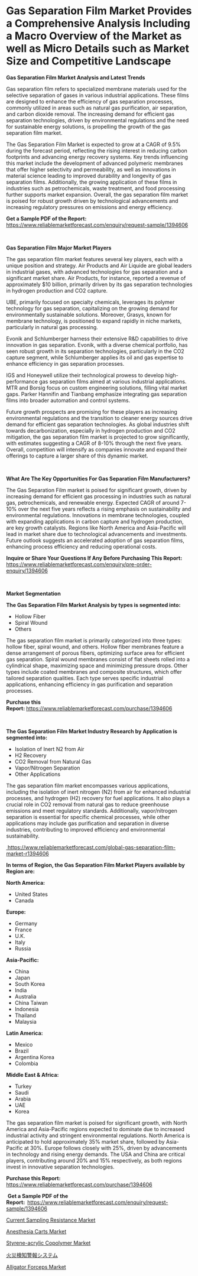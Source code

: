 <p><h1>Gas Separation Film Market Provides a Comprehensive Analysis Including a Macro Overview of the Market as well as Micro Details such as Market Size and Competitive Landscape</h1></p><p><strong>Gas Separation Film Market Analysis and Latest Trends</strong></p>
<p><p>Gas separation film refers to specialized membrane materials used for the selective separation of gases in various industrial applications. These films are designed to enhance the efficiency of gas separation processes, commonly utilized in areas such as natural gas purification, air separation, and carbon dioxide removal. The increasing demand for efficient gas separation technologies, driven by environmental regulations and the need for sustainable energy solutions, is propelling the growth of the gas separation film market.</p><p>The Gas Separation Film Market is expected to grow at a CAGR of 9.5% during the forecast period, reflecting the rising interest in reducing carbon footprints and advancing energy recovery systems. Key trends influencing this market include the development of advanced polymeric membranes that offer higher selectivity and permeability, as well as innovations in material science leading to improved durability and longevity of gas separation films. Additionally, the growing application of these films in industries such as petrochemicals, waste treatment, and food processing further supports market expansion. Overall, the gas separation film market is poised for robust growth driven by technological advancements and increasing regulatory pressures on emissions and energy efficiency.</p></p>
<p><strong>Get a Sample PDF of the Report:&nbsp;</strong> <a href="https://www.reliablemarketforecast.com/enquiry/request-sample/1394606">https://www.reliablemarketforecast.com/enquiry/request-sample/1394606</a></p>
<p>&nbsp;</p>
<p><strong>Gas Separation Film Major Market Players</strong></p>
<p><p>The gas separation film market features several key players, each with a unique position and strategy. Air Products and Air Liquide are global leaders in industrial gases, with advanced technologies for gas separation and a significant market share. Air Products, for instance, reported a revenue of approximately $10 billion, primarily driven by its gas separation technologies in hydrogen production and CO2 capture.</p><p>UBE, primarily focused on specialty chemicals, leverages its polymer technology for gas separation, capitalizing on the growing demand for environmentally sustainable solutions. Moreover, Grasys, known for membrane technology, is positioned to expand rapidly in niche markets, particularly in natural gas processing.</p><p>Evonik and Schlumberger harness their extensive R&D capabilities to drive innovation in gas separation. Evonik, with a diverse chemical portfolio, has seen robust growth in its separation technologies, particularly in the CO2 capture segment, while Schlumberger applies its oil and gas expertise to enhance efficiency in gas separation processes.</p><p>IGS and Honeywell utilize their technological prowess to develop high-performance gas separation films aimed at various industrial applications. MTR and Borsig focus on custom engineering solutions, filling vital market gaps. Parker Hannifin and Tianbang emphasize integrating gas separation films into broader automation and control systems.</p><p>Future growth prospects are promising for these players as increasing environmental regulations and the transition to cleaner energy sources drive demand for efficient gas separation technologies. As global industries shift towards decarbonization, especially in hydrogen production and CO2 mitigation, the gas separation film market is projected to grow significantly, with estimates suggesting a CAGR of 8-10% through the next five years. Overall, competition will intensify as companies innovate and expand their offerings to capture a larger share of this dynamic market.</p></p>
<p>&nbsp;</p>
<p><strong>What Are The Key Opportunities For Gas Separation Film Manufacturers?</strong></p>
<p><p>The Gas Separation Film market is poised for significant growth, driven by increasing demand for efficient gas processing in industries such as natural gas, petrochemicals, and renewable energy. Expected CAGR of around 7-10% over the next five years reflects a rising emphasis on sustainability and environmental regulations. Innovations in membrane technologies, coupled with expanding applications in carbon capture and hydrogen production, are key growth catalysts. Regions like North America and Asia-Pacific will lead in market share due to technological advancements and investments. Future outlook suggests an accelerated adoption of gas separation films, enhancing process efficiency and reducing operational costs.</p></p>
<p><strong>Inquire or Share Your Questions If Any Before Purchasing This Report:</strong> <a href="https://www.reliablemarketforecast.com/enquiry/pre-order-enquiry/1394606">https://www.reliablemarketforecast.com/enquiry/pre-order-enquiry/1394606</a></p>
<p>&nbsp;</p>
<p><strong>Market Segmentation</strong></p>
<p><strong>The Gas Separation Film Market Analysis by types is segmented into:</strong></p>
<p><ul><li>Hollow Fiber</li><li>Spiral Wound</li><li>Others</li></ul></p>
<p><p>The gas separation film market is primarily categorized into three types: hollow fiber, spiral wound, and others. Hollow fiber membranes feature a dense arrangement of porous fibers, optimizing surface area for efficient gas separation. Spiral wound membranes consist of flat sheets rolled into a cylindrical shape, maximizing space and minimizing pressure drops. Other types include coated membranes and composite structures, which offer tailored separation qualities. Each type serves specific industrial applications, enhancing efficiency in gas purification and separation processes.</p></p>
<p><strong>Purchase this Report:&nbsp;</strong><a href="https://www.reliablemarketforecast.com/purchase/1394606">https://www.reliablemarketforecast.com/purchase/1394606</a></p>
<p>&nbsp;</p>
<p><strong>The Gas Separation Film Market Industry Research by Application is segmented into:</strong></p>
<p><ul><li>Isolation of Inert N2 from Air</li><li>H2 Recovery</li><li>CO2 Removal from Natural Gas</li><li>Vapor/Nitrogen Separation</li><li>Other Applications</li></ul></p>
<p><p>The gas separation film market encompasses various applications, including the isolation of inert nitrogen (N2) from air for enhanced industrial processes, and hydrogen (H2) recovery for fuel applications. It also plays a crucial role in CO2 removal from natural gas to reduce greenhouse emissions and meet regulatory standards. Additionally, vapor/nitrogen separation is essential for specific chemical processes, while other applications may include gas purification and separation in diverse industries, contributing to improved efficiency and environmental sustainability.</p></p>
<p><a href="https://www.reliablemarketforecast.com/global-gas-separation-film-market-r1394606">&nbsp;https://www.reliablemarketforecast.com/global-gas-separation-film-market-r1394606</a></p>
<p><strong>In terms of Region, the Gas Separation Film Market Players available by Region are:</strong></p>
<p>
    <p> <strong> North America: </strong>
        <ul>
            <li>United States</li>
            <li>Canada</li>
        </ul>
        </p> 
    <p> <strong> Europe: </strong>
        <ul>
            <li>Germany</li>
            <li>France</li>
            <li>U.K.</li>
            <li>Italy</li>
            <li>Russia</li>
        </ul>
        </p> 
    <p> <strong> Asia-Pacific: </strong>
        <ul>
            <li>China</li>
            <li>Japan</li>
            <li>South Korea</li>
            <li>India</li>
            <li>Australia</li>
            <li>China Taiwan</li>
            <li>Indonesia</li>
            <li>Thailand</li>
            <li>Malaysia</li>
        </ul>
        </p> 
    <p> <strong> Latin America: </strong>
        <ul>
            <li>Mexico</li>
            <li>Brazil</li>
            <li>Argentina Korea</li>
            <li>Colombia</li>
        </ul>
        </p> 
    <p> <strong> Middle East & Africa: </strong>
        <ul>
            <li>Turkey</li>
            <li>Saudi</li>
            <li>Arabia</li>
            <li>UAE</li>
            <li>Korea</li>
        </ul>
    </p>
    </p>
<p><p>The gas separation film market is poised for significant growth, with North America and Asia-Pacific regions expected to dominate due to increased industrial activity and stringent environmental regulations. North America is anticipated to hold approximately 35% market share, followed by Asia-Pacific at 30%. Europe follows closely with 25%, driven by advancements in technology and rising energy demands. The USA and China are critical players, contributing around 20% and 15% respectively, as both regions invest in innovative separation technologies.</p></p>
<p><strong>Purchase this Report: </strong><a href="https://www.reliablemarketforecast.com/purchase/1394606">https://www.reliablemarketforecast.com/purchase/1394606</a></p>
<p>&nbsp;<strong>Get a Sample PDF of the Report:&nbsp;&nbsp;</strong><a href="https://www.reliablemarketforecast.com/enquiry/request-sample/1394606">https://www.reliablemarketforecast.com/enquiry/request-sample/1394606</a></p>
<p><strong></strong></p>
<p><p><a href="https://github.com/NorbertYates/Market-Research-Report-List-7/blob/main/current-sampling-resistance-market.md">Current Sampling Resistance Market</a></p><p><a href="https://www.linkedin.com/pulse/analyzing-anesthesia-carts-market-dynamics-growth-drivers-forecasted-t62be?trackingId=VZan8jmaQZiKpBn4zfyLsA%3D%3D">Anesthesia Carts Market</a></p><p><a href="https://issuu.com/reportprime-2/docs/styrene-acrylic-copolymer-market-si_e9574c5a269d26">Styrene-acrylic Copolymer Market</a></p><p><a href="https://github.com/lababdou/Market-Research-Report-List-6/blob/main/139575113195.md">火災検知警報システム</a></p><p><a href="https://www.linkedin.com/pulse/insights-alligator-forceps-market-players-size-geographical-regions-rd9ee?trackingId=O%2BMFhTv7Q1a8BoNYjzpmsA%3D%3D">Alligator Forceps Market</a></p></p>